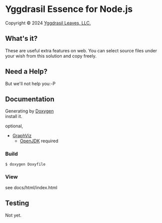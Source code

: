 ﻿# Yggdrasil Essence for Node.js

Copyright © 2024 [Yggdrasil Leaves, LLC.](https://yggdrasil-leaves.com)

## What's it?

These are useful extra features on web.
You can select source files under your wish from this solution and copy freely.

## Need a Help?

But we'll not help you:-P

## Documentation

Generating by [Doxygen](https://www.doxygen.nl/)  
install it.

optional,
- [GraphViz](https://graphviz.org/)
  - [OpenJDK](https://openjdk.org/) required

### Build

```
$ doxygen Doxyfile
```

### View

see docs/html/index.html  


## Testing

Not yet.
